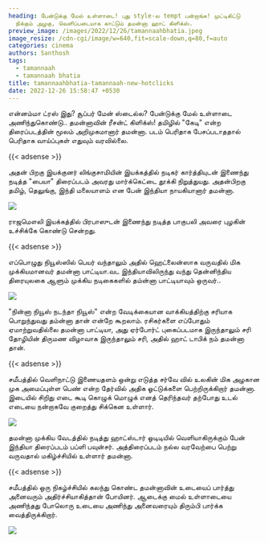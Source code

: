 ```yaml
---
heading: பேன்டுக்கு மேல் உள்ளாடை! புது style-ல tempt பன்றாங்க! முட்டிகிட்டு
  நிக்கும் அழகு, வெளிப்படையாக காட்டும் தமன்னா ஹாட் கிளிக்ஸ்.
preview_image: /images/2022/12/26/tamannaahbhatia.jpeg
image_resize: /cdn-cgi/image/w=640,fit=scale-down,q=80,f=auto
categories: cinema
authors: Santhosh
tags:
  - tamannaah
  - tamannaah bhatia
title: tamannaahbhatia-tamannaah-new-hotclicks
date: 2022-12-26 15:58:47 +0530
---
```

என்னம்மா ட்ரஸ் இது? சூப்பர் மேன் ஸ்டைல்ல? பேன்டுக்கு மேல் உள்ளாடை அணிந்துகொண்டு.. தமன்னாவின் ரீசன்ட் கிளிக்ஸ்!
தமிழில் "கேடி" என்ற திரைப்படத்தின் மூலம் அறிமுகமானார் தமன்னா. படம் பெரிதாக பேசப்படாததால் பெரிதாக வாய்ப்புகள் எதுவும் வரவில்லை. 

{{< adsense >}}

அதன் பிறகு இயக்குனர் லிங்குசாமியின் இயக்கத்தில் நடிகர் கார்த்தியுடன் இணைந்து நடித்த "பையா" திரைப்படம் அவரது மார்க்கெட்டை தூக்கி நிறுத்துயது. அதன்பிறகு தமிழ், தெலுங்கு, இந்தி மலையாளம் என பேன்  இந்தியா நாயகியானார் தமன்னா. 

![](/images/2022/12/26/tamannaahbhatia-tamannaah-new-hotclicks.jpeg)

ராஜமௌலி இயக்கத்தில் பிரபாஸுடன் இணைந்து நடித்த பாகுபலி அவரை புழகின் உச்சிக்கே கொண்டு சென்றது. 

{{< adsense >}}


எப்பொழுது நியூஸ்ஸில் பெயர் வந்தாலும் அதில் ஹெட்லைன்ஸாக வருவதில் மிக முக்கியமானவர் தமன்னா பாட்டியா.‌வட இந்தியாவிலிருந்து வந்து தென்னிந்திய திரையுலகை ஆளும்  முக்கிய நடிகைகளில் தம்ன்னா பாட்டியாவும் ஒருவர்.. 

![](/images/2022/12/26/tamannaahbhatia-tamannaah-new-hotclicks2.jpeg)

"நின்னா நியூஸ் நடந்தா நியூஸ்" என்ற வேடிக்கையான வாக்கியத்திற்கு சரியாக பொறுந்துவது தம்ன்னா தான் என்றே கூறலாம். ரசிகர்களை எப்போதும் ஏமாற்றுவதில்லை தமன்னா பாட்டியா, அது ஏர்போர்ட் புகைப்படமாக இருந்தாலும் சரி தோழியின் திருமண விழாவாக இருந்தாலும் சரி, அதில் ஹாட் டாபிக் நம் தமன்னா தான்.

{{< adsense >}}


சமீபத்தில் வெளிநாட்டு இணையதளம் ஒன்று எடுத்த சர்வே வில் உலகின் மிக அழகான முக அமைப்புள்ள பெண் என்ற தேர்வில் அதிக ஓட்டுக்களை பெற்றிருக்கிறார் தமன்னா. இடையில் சிறிது எடை கூடி கொழுக் மொழுக் எனத் தெரிந்தவர் தற்போது உடல் எடையை நன்றாகவே குறைத்து சிக்கென உள்ளார். 


![](/images/2022/12/26/tamannaahbhatia-tamannaah-new-hotclicks4.jpeg)

தமன்னா முக்கிய வேடத்தில் நடித்து ஹாட்ஸ்டார் ஓடிடியில் வெளியாகிருக்கும் பேன் இந்தியா திரைப்படம் பப்ளி பவுன்சர். அத்திரைப்படம் நல்ல வரவேற்பை பெற்று வருவதால் மகிழ்ச்சியில் உள்ளார் தமன்னா. 

{{< adsense >}}


சமீபத்தில் ஒரு நிகழ்ச்சியில் கலந்து கொண்ட தமன்னாவின் உடையைப் பார்த்து அனைவரும் அதிர்ச்சியாகித்தான் போயினர். ஆடைக்கு மைல் உள்ளாடையை அணிந்தது போலொரு உடையை அணிந்து அனைவரையும் திரும்பி பார்க்க வைத்திருக்கிறார்.

![](/images/2022/12/26/tamannaahbhatia-tamannaah-new-hotclicks6.jpeg)
